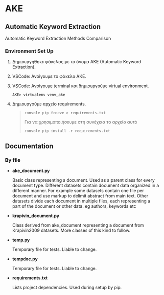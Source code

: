 # AKE
## Automatic Keyword Extraction

Automatic Keyword Extraction Methods Comparison

### Environment Set Up

1. Δημιουργήθηκε φάκελος με το όνομα AKE (Automatic Keyword Extraction).

2. VSCode: Ανοίγουμε το φάκελο AKE.

3. VSCode: Ανοίγουμε terminal και δημιουργούμε virtual environment.

   ```console
   AKE> virtualenv venv_ake
   ```

4. Δημιουργούμε αρχείο requirements.

   > ```
   > console pip freeze > requirements.txt
   > ```
   >
   > Για να χρησιμοποιήσουμε στη συνέχεια το αρχείο αυτό
   >
   > ```
   > console pip install -r requirements.txt
   > ```
   >
   > 

## Documentation

### By file

* **ake_document.py**

  Basic class representing a document. Used as a parent class for every document type. Different datasets contain document data organized in a different manner. For example some datasets contain one file per document and use markup to delimit abstract from main text. Other datasets divide each document in multiple files, each representing a part of the document or other data. eg authors, keywords etc

* **krapivin_document.py**

  Class derived from ake_document representing a document from Krapivin2009 datasets. More classes of this kind to follow.

* **temp.py**

  Temporary file for tests. Liable to change. 

* **tempdoc.py**

  Temporary file for tests. Liable to change.

* **requirements.txt**

  Lists project dependencies. Used during setup by pip.
